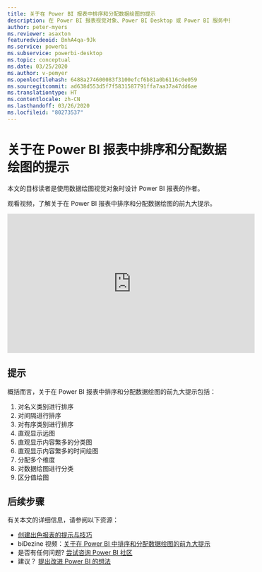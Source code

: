 ```yaml
---
title: 关于在 Power BI 报表中排序和分配数据绘图的提示
description: 在 Power BI 报表视觉对象、Power BI Desktop 或 Power BI 服务中排序和分配数据绘图的 9 个提示。
author: peter-myers
ms.reviewer: asaxton
featuredvideoid: BnhA4qa-9Jk
ms.service: powerbi
ms.subservice: powerbi-desktop
ms.topic: conceptual
ms.date: 03/25/2020
ms.author: v-pemyer
ms.openlocfilehash: 6488a274600083f3100efcf6b81a0b6116c0e059
ms.sourcegitcommit: ad638d553d5f7f5831587791ffa7aa37a47dd6ae
ms.translationtype: HT
ms.contentlocale: zh-CN
ms.lasthandoff: 03/26/2020
ms.locfileid: "80273537"
---
```

# <a name="tips-to-sort-and-distribute-data-plots-in-power-bi-reports"></a>关于在 Power BI 报表中排序和分配数据绘图的提示

本文的目标读者是使用数据绘图视觉对象时设计 Power BI 报表的作者。

观看视频，了解关于在 Power BI 报表中排序和分配数据绘图的前九大提示。

<iframe width="560" height="315" src="https://www.youtube.com/embed/BnhA4qa-9Jk" frameborder="0" allowfullscreen></iframe>

## <a name="tips"></a>提示

概括而言，关于在 Power BI 报表中排序和分配数据绘图的前九大提示包括：

1. 对名义类别进行排序
1. 对间隔进行排序
1. 对有序类别进行排序
1. 直观显示远图
1. 直观显示内容繁多的分类图
1. 直观显示内容繁多的时间绘图
1. 分配多个维度
1. 对数据绘图进行分类
1. 区分值绘图

## <a name="next-steps"></a>后续步骤

有关本文的详细信息，请参阅以下资源：

- [创建出色报表的提示与技巧](../power-bi-reports-tips-and-tricks-for-creating.md)
- biDezine 视频：[关于在 Power BI 中排序和分配数据绘图的前九大提示](https://www.youtube.com/watch?v=BnhA4qa-9Jk)
- 是否有任何问题? [尝试咨询 Power BI 社区](https://community.powerbi.com/)
- 建议？ [提出改进 Power BI 的想法](https://ideas.powerbi.com/)
